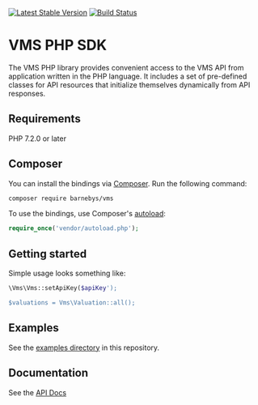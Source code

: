 
[![Latest Stable Version](https://poser.pugx.org/barnebys/vms/v/stable)](https://packagist.org/packages/barnebys/vms) [![Build Status](https://travis-ci.org/barnebys/vms-php.svg?branch=master)](https://travis-ci.org/barnebys/vms-php)

# VMS PHP SDK

The VMS PHP library provides convenient access to the VMS API from application written in the 
PHP language. It includes a set of pre-defined classes for API resources that initialize 
themselves dynamically from API responses.

## Requirements

PHP 7.2.0 or later

## Composer

You can install the bindings via [Composer](http://getcomposer.org/). Run the following command:

```bash
composer require barnebys/vms
```

To use the bindings, use Composer's [autoload](https://getcomposer.org/doc/01-basic-usage.md#autoloading):

```php
require_once('vendor/autoload.php');
```

## Getting started

Simple usage looks something like:
```php
\Vms\Vms::setApiKey($apiKey');

$valuations = Vms\Valuation::all();
```
## Examples

See the [examples directory](examples) in this repository.

## Documentation

See the [API Docs](https://backend-docs.vms.sh)



